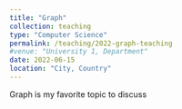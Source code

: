 ```yaml
---
title: "Graph"
collection: teaching
type: "Computer Science"
permalink: /teaching/2022-graph-teaching
#venue: "University 1, Department"
date: 2022-06-15
location: "City, Country"
---
```


Graph is my favorite topic to discuss 
